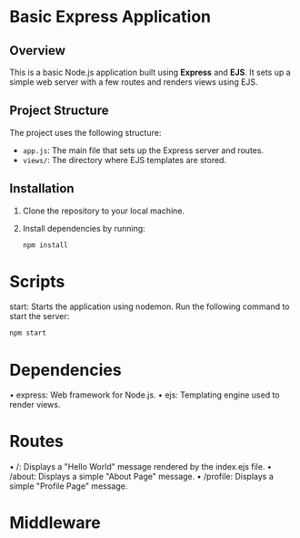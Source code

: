 # Basic Express Application

## Overview

This is a basic Node.js application built using **Express** and **EJS**. It sets up a simple web server with a few routes and renders views using EJS.

## Project Structure

The project uses the following structure:

- `app.js`: The main file that sets up the Express server and routes.
- `views/`: The directory where EJS templates are stored.

## Installation

1. Clone the repository to your local machine.
2. Install dependencies by running:

   ```bash
   npm install
   ```

# Scripts

start: Starts the application using nodemon. Run the following command to start the server:

```bash
npm start
```

# Dependencies

• express: Web framework for Node.js.
• ejs: Templating engine used to render views.

# Routes
• /: Displays a "Hello World" message rendered by the index.ejs file.
• /about: Displays a simple "About Page" message.
• /profile: Displays a simple "Profile Page" message.

# Middleware

